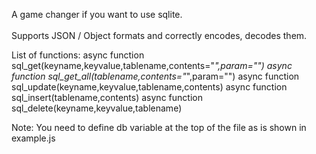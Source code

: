A game changer if you want to use sqlite.\
\
Supports JSON / Object formats and correctly encodes, decodes them.

List of functions:
async function sql_get(keyname,keyvalue,tablename,contents="*",param="")
async function sql_get_all(tablename,contents="*",param="")
async function sql_update(keyname,keyvalue,tablename,contents)
async function sql_insert(tablename,contents)
async function sql_delete(keyname,keyvalue,tablename)

Note: You need to define db variable at the top of the file as is shown in example.js
